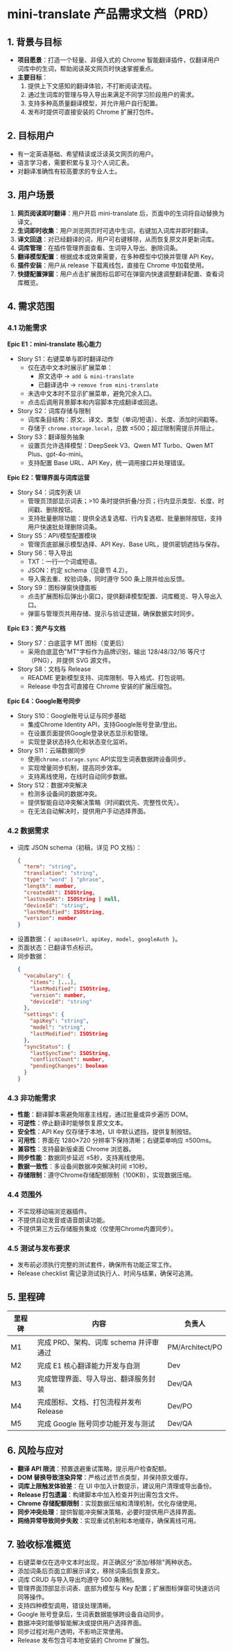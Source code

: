 # mini-translate 产品需求文档（PRD）

## 1. 背景与目标
- **项目愿景**：打造一个轻量、非侵入式的 Chrome 智能翻译插件，仅翻译用户词库中的生词，帮助阅读英文网页时快速掌握重点。
- **主要目标**：
  1. 提供上下文感知的翻译体验，不打断阅读流程。
  2. 通过生词库的管理与导入导出来满足不同学习阶段用户的需求。
  3. 支持多种高质量翻译模型，并允许用户自行配置。
  4. 发布时提供可直接安装的 Chrome 扩展打包件。

## 2. 目标用户
- 有一定英语基础、希望精读或泛读英文网页的用户。
- 语言学习者，需要积累与复习个人词汇表。
- 对翻译准确性有较高要求的专业人士。

## 3. 用户场景
1. **网页阅读即时翻译**：用户开启 mini-translate 后，页面中的生词将自动替换为译文。
2. **生词即时收集**：用户浏览网页时可选中生词，右键加入词库并即时翻译。
3. **译文回退**：对已经翻译的词，用户可右键移除，从而恢复原文并更新词库。
4. **词库管理**：在插件管理界面查看、生词导入导出、删除词条。
5. **翻译模型配置**：根据成本或效果需要，在多种模型中切换并管理 API Key。
6. **插件安装**：用户从 release 下载离线包，直接在 Chrome 中加载使用。
7. **快捷配置弹窗**：用户点击扩展图标后即可在弹窗内快速调整翻译配置、查看词库概览。

## 4. 需求范围
### 4.1 功能需求
**Epic E1：mini-translate 核心能力**
- Story S1：右键菜单与即时翻译动作
  - 仅在选中文本时展示扩展菜单：
    - 原文选中 → `add & mini-translate`
    - 已翻译选中 → `remove from mini-translate`
  - 未选中文本时不显示扩展菜单，避免冗余入口。
  - 点击后调用背景脚本和内容脚本完成翻译或回退。
- Story S2：词库存储与限制
  - 词库条目结构：原文、译文、类型（单词/短语）、长度、添加时间戳等。
  - 存储于 `chrome.storage.local`，总数 ≤500；超过限制需提示并阻止。
- Story S3：翻译服务抽象
  - 设置页允许选择模型：DeepSeek V3、Qwen MT Turbo、Qwen MT Plus、gpt-4o-mini。
  - 支持配置 Base URL、API Key，统一调用接口并处理错误。

**Epic E2：管理界面与词库运营**
- Story S4：词库列表 UI
  - 管理页顶部显示词表；>10 条时提供折叠/分页；行内显示类型、长度、时间戳、删除按钮。
  - 支持批量删除功能：提供全选复选框、行内复选框、批量删除按钮，支持用户快速批处理删除词条。
- Story S5：API/模型配置模块
  - 管理页底部展示模型选择、API Key、Base URL，提供密钥遮挡与保存。
- Story S6：导入导出
  - TXT：一行一个词或短语。
  - JSON：约定 schema（见章节 4.2）。
  - 导入需去重、校验词条，同时遵守 500 条上限并给出反馈。
- Story S9：图标弹窗快捷面板
  - 点击扩展图标后弹出小窗口，提供翻译模型配置、词库概览、导入导出入口。
  - 弹窗与管理页共用存储、提示与验证逻辑，确保数据实时同步。

**Epic E3：资产与文档**
- Story S7：白底蓝字 MT 图标（变更后）
  - 采用白底蓝色"MT"字标作为品牌识别，输出 128/48/32/16 等尺寸（PNG），并提供 SVG 源文件。
- Story S8：文档与 Release
  - README 更新模型支持、词库限制、导入格式、打包说明。
  - Release 中包含可直接在 Chrome 安装的扩展压缩包。

**Epic E4：Google账号同步**
- Story S10：Google账号认证与同步基础
  - 集成Chrome Identity API，支持Google账号登录/登出。
  - 在设置页面提供Google登录状态显示和管理。
  - 实现登录状态持久化和状态变化监听。
- Story S11：云端数据同步
  - 使用`chrome.storage.sync` API实现生词表数据跨设备同步。
  - 实现增量同步机制，提高同步效率。
  - 支持离线使用，在线时自动同步数据。
- Story S12：数据冲突解决
  - 检测多设备间的数据冲突。
  - 提供智能自动冲突解决策略（时间戳优先、完整性优先）。
  - 在无法自动解决时，提供用户手动选择界面。

### 4.2 数据需求
- 词库 JSON schema（初稿，详见 PO 文档）：
  ```json
  {
    "term": "string",
    "translation": "string",
    "type": "word" | "phrase",
    "length": number,
    "createdAt": ISOString,
    "lastUsedAt": ISOString | null,
    "deviceId": "string",
    "lastModified": ISOString,
    "version": number
  }
  ```
- 设置数据：`{ apiBaseUrl, apiKey, model, googleAuth }`。
- 页面状态：已翻译节点标识。
- 同步数据：
  ```json
  {
    "vocabulary": {
      "items": [...],
      "lastModified": ISOString,
      "version": number,
      "deviceId": "string"
    },
    "settings": {
      "apiKey": "string",
      "model": "string",
      "lastModified": ISOString
    },
    "syncStatus": {
      "lastSyncTime": ISOString,
      "conflictCount": number,
      "pendingChanges": boolean
    }
  }
  ```

### 4.3 非功能需求
- **性能**：翻译脚本需避免阻塞主线程，通过批量或异步遍历 DOM。
- **可逆性**：停止翻译时能够恢复原文文本。
- **安全性**：API Key 仅存储于本地，UI 中默认遮挡，提供复制按钮。
- **可用性**：界面在 1280×720 分辨率下保持清晰；右键菜单响应 ≤500ms。
- **兼容性**：支持最新版桌面 Chrome 浏览器。
- **同步性能**：数据同步延迟 ≤5秒，支持离线使用。
- **数据一致性**：多设备间数据冲突解决时间 ≤10秒。
- **存储限制**：遵守Chrome存储配额限制（100KB），实现数据压缩。

### 4.4 范围外
- 不实现移动端浏览器插件。
- 不提供自动发音或语音朗读功能。
- 不提供第三方云存储服务集成（仅使用Chrome内置同步）。

### 4.5 测试与发布要求
- 发布前必须执行完整的测试套件，确保所有功能正常工作。
- Release checklist 需记录测试执行人、时间与结果，确保可追溯。

## 5. 里程碑
| 里程碑 | 内容 | 负责人 |
| --- | --- | --- |
| M1 | 完成 PRD、架构、词库 schema 并评审通过 | PM/Architect/PO |
| M2 | 完成 E1 核心翻译能力开发与自测 | Dev |
| M3 | 完成管理界面、导入导出、翻译服务封装 | Dev/QA |
| M4 | 完成图标、文档、打包流程并发布 Release | Dev/PO |
| M5 | 完成 Google 账号同步功能开发与测试 | Dev/QA |

## 6. 风险与应对
- **翻译 API 限流**：预置退避重试策略，提示用户检查配额。
- **DOM 替换导致渲染异常**：严格过滤节点类型，并保持原文缓存。
- **词库上限触发体验差**：在 UI 中加入计数提示，建议用户清理或导出备份。
- **Release 打包遗漏**：构建脚本中加入检查并列出需包含文件。
- **Chrome 存储配额限制**：实现数据压缩和清理机制，优化存储使用。
- **同步冲突处理**：提供智能冲突解决策略，必要时提供用户选择界面。
- **网络异常导致同步失败**：实现重试机制和本地缓存，确保离线可用。

## 7. 验收标准概览
- 右键菜单仅在选中文本时出现，并正确区分"添加/移除"两种状态。
- 添加词条后页面立即展示译文，移除词条后恢复原文。
- 词库 CRUD 与导入导出均遵守 500 条限制。
- 管理界面顶部显示词表、底部为模型与 Key 配置；扩展图标弹窗可快速访问同等操作。
- 支持四种模型调用，错误处理清晰。
- Google 账号登录后，生词表数据能够跨设备自动同步。
- 数据冲突时能够智能解决或提供用户选择界面。
- 同步过程对用户透明，不影响正常使用。
- Release 发布包含可本地安装的 Chrome 扩展包。
